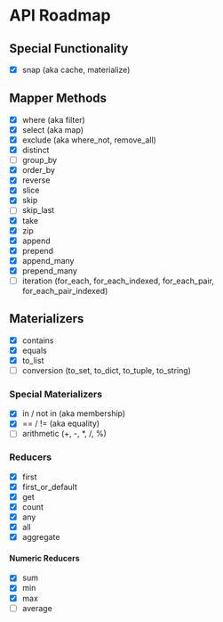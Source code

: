 # API Roadmap

## Special Functionality

- [x] snap (aka cache, materialize)

## Mapper Methods

- [x] where (aka filter)
- [x] select (aka map)
- [x] exclude (aka where_not, remove_all) 
- [x] distinct
- [ ] group_by
- [x] order_by
- [x] reverse
- [x] slice
- [x] skip
- [ ] skip_last
- [x] take
- [x] zip
- [x] append
- [x] prepend
- [x] append_many
- [x] prepend_many
- [ ] iteration (for_each, for_each_indexed, for_each_pair, for_each_pair_indexed)

## Materializers

- [x] contains
- [x] equals
- [x] to_list
- [ ] conversion (to_set, to_dict, to_tuple, to_string)

### Special Materializers

- [x] in / not in (aka membership)
- [x] == / != (aka equality)
- [ ] arithmetic (+, -, *, /, %)

### Reducers

- [x] first
- [x] first_or_default
- [x] get
- [x] count
- [x] any
- [x] all
- [x] aggregate

#### Numeric Reducers
- [x] sum
- [x] min
- [x] max
- [ ] average